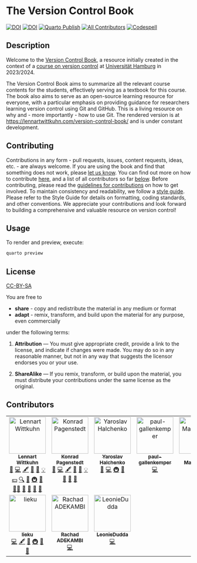# The Version Control Book

[![DOI](https://zenodo.org/badge/648830079.svg)](https://zenodo.org/doi/10.5281/zenodo.10724424)
[![DOI](https://www.fdr.uni-hamburg.de/badge/DOI/10.25592/uhhfdm.14149.svg)](https://doi.org/10.25592/uhhfdm.14149)
[![Quarto Publish](https://github.com/lnnrtwttkhn/version-control-book/actions/workflows/publish.yml/badge.svg)](https://github.com/lnnrtwttkhn/version-control-book/actions/workflows/publish.yml)
[![All Contributors](https://img.shields.io/github/all-contributors/lnnrtwttkhn/version-control-book?color=ee8449&style=flat-square)](#contributors)
[![Codespell](https://github.com/lnnrtwttkhn/version-control-book/actions/workflows/codespell.yml/badge.svg)](https://github.com/lnnrtwttkhn/version-control-book/actions/workflows/codespell.yml)

## Description

Welcome to the [Version Control Book](https://lennartwittkuhn.com/version-control-book/), a resource initially created in the context of a [course on version control](https://lennartwittkuhn.com/version-control-course-uhh-ws23/) at [Universität Hamburg](https://www.uni-hamburg.de) in 2023/2024.

The Version Control Book aims to summarize all the relevant course contents for the students, effectively serving as a textbook for this course.
The book also aims to serve as an open-source learning resource for everyone, with a particular emphasis on providing guidance for researchers learning version control using Git and GitHub.
This is a living resource on why and - more importantly - how to use Git.
The rendered version is at <https://lennartwittkuhn.com/version-control-book/> and is under constant development.

## Contributing

Contributions in any form - pull requests, issues, content requests, ideas, etc. - are always welcome.
If you are using the book and find that something does not work, please [let us know](https://github.com/lnnrtwttkhn/version-control-book/issues).
You can find out more on how to contribute [here](https://lennartwittkuhn.com/version-control-book/misc/contributing.html), and a list of all contributors so far [below](#contributors).
Before contributing, please read the [guidelines for contributions](https://lennartwittkuhn.com/version-control-book/misc/contributing.html) on how to get involved.
To maintain consistency and readability, we follow a [style guide](https://lennartwittkuhn.com/version-control-book/misc/style-guide.html). 
Please refer to the Style Guide for details on formatting, coding standards, and other conventions.
We appreciate your contributions and look forward to building a comprehensive and valuable resource on version control!

## Usage

To render and preview, execute:

```bash
quarto preview
```

## License

[CC-BY-SA](LICENSE)

You are free to

- **share** - copy and redistribute the material in any medium or format
- **adapt** - remix, transform, and build upon the material for any purpose, even commercially

under the following terms:

1) **Attribution** — You must give appropriate credit, provide a link to the license, and indicate
 if changes were made. You may do so in any reasonable manner, but not in any way that suggests
 the licensor endorses you or your use.

2) **ShareAlike** — If you remix, transform, or build upon the material, you must distribute your
 contributions under the same license as the original.

## Contributors

<!-- ALL-CONTRIBUTORS-LIST:START - Do not remove or modify this section -->
<!-- prettier-ignore-start -->
<!-- markdownlint-disable -->
<table>
  <tbody>
    <tr>
      <td align="center" valign="top" width="14.28%"><a href="https://lennartwittkuhn.com/"><img src="https://avatars.githubusercontent.com/u/42233065?v=4?s=100" width="100px;" alt="Lennart Wittkuhn"/><br /><sub><b>Lennart Wittkuhn</b></sub></a><br /><a href="https://github.com/lnnrtwttkhn/version-control-book/issues?q=author%3Alnnrtwttkhn" title="Bug reports">🐛</a> <a href="https://github.com/lnnrtwttkhn/version-control-book/commits?author=lnnrtwttkhn" title="Code">💻</a> <a href="#content-lnnrtwttkhn" title="Content">🖋</a> <a href="#design-lnnrtwttkhn" title="Design">🎨</a> <a href="https://github.com/lnnrtwttkhn/version-control-book/commits?author=lnnrtwttkhn" title="Documentation">📖</a> <a href="#example-lnnrtwttkhn" title="Examples">💡</a> <a href="#financial-lnnrtwttkhn" title="Financial">💵</a> <a href="#fundingFinding-lnnrtwttkhn" title="Funding Finding">🔍</a> <a href="#ideas-lnnrtwttkhn" title="Ideas, Planning, & Feedback">🤔</a> <a href="#infra-lnnrtwttkhn" title="Infrastructure (Hosting, Build-Tools, etc)">🚇</a> <a href="#maintenance-lnnrtwttkhn" title="Maintenance">🚧</a> <a href="#mentoring-lnnrtwttkhn" title="Mentoring">🧑‍🏫</a> <a href="#projectManagement-lnnrtwttkhn" title="Project Management">📆</a> <a href="#question-lnnrtwttkhn" title="Answering Questions">💬</a> <a href="https://github.com/lnnrtwttkhn/version-control-book/pulls?q=is%3Apr+reviewed-by%3Alnnrtwttkhn" title="Reviewed Pull Requests">👀</a> <a href="#talk-lnnrtwttkhn" title="Talks">📢</a></td>
      <td align="center" valign="top" width="14.28%"><a href="https://github.com/konradpa"><img src="https://avatars.githubusercontent.com/u/135045175?v=4?s=100" width="100px;" alt="Konrad Pagenstedt"/><br /><sub><b>Konrad Pagenstedt</b></sub></a><br /><a href="https://github.com/lnnrtwttkhn/version-control-book/issues?q=author%3Akonradpa" title="Bug reports">🐛</a> <a href="https://github.com/lnnrtwttkhn/version-control-book/commits?author=konradpa" title="Code">💻</a> <a href="#content-konradpa" title="Content">🖋</a> <a href="#design-konradpa" title="Design">🎨</a> <a href="https://github.com/lnnrtwttkhn/version-control-book/commits?author=konradpa" title="Documentation">📖</a> <a href="#example-konradpa" title="Examples">💡</a> <a href="#ideas-konradpa" title="Ideas, Planning, & Feedback">🤔</a> <a href="#maintenance-konradpa" title="Maintenance">🚧</a> <a href="https://github.com/lnnrtwttkhn/version-control-book/pulls?q=is%3Apr+reviewed-by%3Akonradpa" title="Reviewed Pull Requests">👀</a></td>
      <td align="center" valign="top" width="14.28%"><a href="http://www.oneukrainian.com"><img src="https://avatars.githubusercontent.com/u/39889?v=4?s=100" width="100px;" alt="Yaroslav Halchenko"/><br /><sub><b>Yaroslav Halchenko</b></sub></a><br /><a href="https://github.com/lnnrtwttkhn/version-control-book/issues?q=author%3Ayarikoptic" title="Bug reports">🐛</a> <a href="https://github.com/lnnrtwttkhn/version-control-book/commits?author=yarikoptic" title="Code">💻</a> <a href="#infra-yarikoptic" title="Infrastructure (Hosting, Build-Tools, etc)">🚇</a> <a href="https://github.com/lnnrtwttkhn/version-control-book/pulls?q=is%3Apr+reviewed-by%3Ayarikoptic" title="Reviewed Pull Requests">👀</a></td>
      <td align="center" valign="top" width="14.28%"><a href="https://github.com/paul-gallenkemper"><img src="https://avatars.githubusercontent.com/u/163852105?v=4?s=100" width="100px;" alt="paul-gallenkemper"/><br /><sub><b>paul-gallenkemper</b></sub></a><br /><a href="https://github.com/lnnrtwttkhn/version-control-book/commits?author=paul-gallenkemper" title="Code">💻</a></td>
      <td align="center" valign="top" width="14.28%"><a href="https://anamartinovici.com/"><img src="https://avatars.githubusercontent.com/u/20222657?v=4?s=100" width="100px;" alt="Ana Martinovici"/><br /><sub><b>Ana Martinovici</b></sub></a><br /><a href="#ideas-anamartinovici" title="Ideas, Planning, & Feedback">🤔</a></td>
      <td align="center" valign="top" width="14.28%"><a href="https://github.com/justus-reihs"><img src="https://avatars.githubusercontent.com/u/180428105?v=4?s=100" width="100px;" alt="Justus Johannes Reihs"/><br /><sub><b>Justus Johannes Reihs</b></sub></a><br /><a href="https://github.com/lnnrtwttkhn/version-control-book/issues?q=author%3Ajustus-reihs" title="Bug reports">🐛</a> <a href="#ideas-justus-reihs" title="Ideas, Planning, & Feedback">🤔</a></td>
      <td align="center" valign="top" width="14.28%"><a href="https://github.com/aaronpeikert"><img src="https://avatars.githubusercontent.com/u/29424409?v=4?s=100" width="100px;" alt="Aaron Peikert"/><br /><sub><b>Aaron Peikert</b></sub></a><br /><a href="#question-aaronpeikert" title="Answering Questions">💬</a></td>
    </tr>
    <tr>
      <td align="center" valign="top" width="14.28%"><a href="https://github.com/lieku"><img src="https://avatars.githubusercontent.com/u/167427792?v=4?s=100" width="100px;" alt="lieku"/><br /><sub><b>lieku</b></sub></a><br /><a href="https://github.com/lnnrtwttkhn/version-control-book/commits?author=lieku" title="Code">💻</a> <a href="#content-lieku" title="Content">🖋</a> <a href="https://github.com/lnnrtwttkhn/version-control-book/issues?q=author%3Alieku" title="Bug reports">🐛</a> <a href="#infra-lieku" title="Infrastructure (Hosting, Build-Tools, etc)">🚇</a> <a href="#maintenance-lieku" title="Maintenance">🚧</a> <a href="#ideas-lieku" title="Ideas, Planning, & Feedback">🤔</a></td>
      <td align="center" valign="top" width="14.28%"><a href="https://rachad-alabi-adekambi.github.io/portfolio"><img src="https://avatars.githubusercontent.com/u/63117791?v=4?s=100" width="100px;" alt="Rachad ADEKAMBI"/><br /><sub><b>Rachad ADEKAMBI</b></sub></a><br /><a href="https://github.com/lnnrtwttkhn/version-control-book/commits?author=Rachad-Alabi-ADEKAMBI" title="Code">💻</a></td>
      <td align="center" valign="top" width="14.28%"><a href="https://github.com/LeonieDudda"><img src="https://avatars.githubusercontent.com/u/161941187?v=4?s=100" width="100px;" alt="LeonieDudda"/><br /><sub><b>LeonieDudda</b></sub></a><br /><a href="https://github.com/lnnrtwttkhn/version-control-book/commits?author=LeonieDudda" title="Code">💻</a></td>
    </tr>
  </tbody>
</table>

<!-- markdownlint-restore -->
<!-- prettier-ignore-end -->

<!-- ALL-CONTRIBUTORS-LIST:END -->
